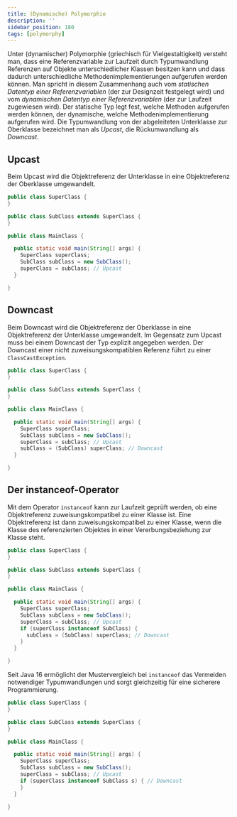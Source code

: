 ```yaml
---
title: (Dynamische) Polymorphie
description: ''
sidebar_position: 180
tags: [polymorphy]
---
```


Unter (dynamischer) Polymorphie (griechisch für Vielgestaltigkeit) versteht man, dass eine Referenzvariable zur Laufzeit durch Typumwandlung Referenzen auf Objekte unterschiedlicher Klassen besitzen kann und dass dadurch unterschiedliche Methodenimplementierungen aufgerufen 
werden können. Man spricht in diesem Zusammenhang auch vom _statischen Datentyp einer Referenzvariablen_ (der zur Designzeit festgelegt wird) und vom _dynamischen Datentyp einer Referenzvariablen_ (der zur Laufzeit zugewiesen wird). Der statische Typ legt 
fest, welche Methoden aufgerufen werden können, der dynamische, welche Methodenimplementierung aufgerufen wird. Die Typumwandlung von der abgeleiteten Unterklasse zur Oberklasse bezeichnet man als _Upcast_, die Rückumwandlung als _Downcast_.

## Upcast
Beim Upcast wird die Objektreferenz der Unterklasse in eine Objektreferenz der Oberklasse umgewandelt.

```java title="SuperClass.java" showLineNumbers
public class SuperClass {
}
```
```java title="SubClass.java" showLineNumbers
public class SubClass extends SuperClass {
}
```
```java title="MainClass.java" showLineNumbers
public class MainClass {

  public static void main(String[] args) {
    SuperClass superClass;
    SubClass subClass = new SubClass();
    superClass = subClass; // Upcast
  }

}
```

## Downcast
Beim Downcast wird die Objektreferenz der Oberklasse in eine Objektreferenz der Unterklasse umgewandelt. Im Gegensatz zum Upcast muss bei einem Downcast der Typ explizit angegeben werden. Der Downcast einer nicht zuweisungskompatiblen Referenz führt zu einer 
`ClassCastException`.

```java title="SuperClass.java" showLineNumbers
public class SuperClass {
}
```
```java title="SubClass.java" showLineNumbers
public class SubClass extends SuperClass {
}
```
```java title="MainClass.java" showLineNumbers
public class MainClass {

  public static void main(String[] args) {
    SuperClass superClass;
    SubClass subClass = new SubClass();
    superClass = subClass; // Upcast
    subClass = (SubClass) superClass; // Downcast
  }

}
```

## Der instanceof-Operator
Mit dem Operator `instanceof` kann zur Laufzeit geprüft werden, ob eine Objektreferenz zuweisungskompatibel zu einer Klasse ist. Eine Objektreferenz ist dann zuweisungskompatibel zu einer Klasse, wenn die Klasse des referenzierten Objektes in einer 
Vererbungsbeziehung zur Klasse steht.

```java title="SuperClass.java" showLineNumbers
public class SuperClass {
}
```
```java title="SubClass.java" showLineNumbers
public class SubClass extends SuperClass {
}
```
```java title="MainClass.java" showLineNumbers
public class MainClass {

  public static void main(String[] args) {
    SuperClass superClass;
    SubClass subClass = new SubClass();
    superClass = subClass; // Upcast
    if (superClass instanceof SubClass) {
      subClass = (SubClass) superClass; // Downcast
    }
  }

}
```

Seit Java 16 ermöglicht der Mustervergleich bei `instanceof` das Vermeiden notwendiger Typumwandlungen und sorgt gleichzeitig für eine sicherere Programmierung.

```java title="SuperClass.java" showLineNumbers
public class SuperClass {
}
```
```java title="SubClass.java" showLineNumbers
public class SubClass extends SuperClass {
}
```
```java title="MainClass.java" showLineNumbers
public class MainClass {

  public static void main(String[] args) {
    SuperClass superClass;
    SubClass subClass = new SubClass();
    superClass = subClass; // Upcast
    if (superClass instanceof SubClass s) { // Downcast
    }
  }

}
```
